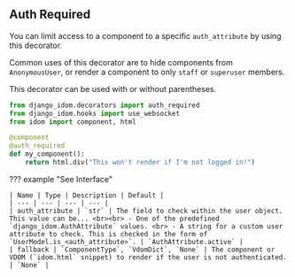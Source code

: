 ## Auth Required

You can limit access to a component to a specific `auth_attribute` by using this decorator.

Common uses of this decorator are to hide components from `AnonymousUser`, or render a component to only `staff` or `superuser` members.

This decorator can be used with or without parentheses.

```python title="components.py"
from django_idom.decorators import auth_required
from django_idom.hooks import use_websocket
from idom import component, html

@component
@auth_required
def my_component():
    return html.div("This won't render if I'm not logged in!")
```

??? example "See Interface"

    | Name | Type | Description | Default |
    | --- | --- | --- | --- |
    | auth_attribute | `str` | The field to check within the user object. This value can be... <br><br> - One of the predefined `django_idom.AuthAttribute` values. <br> - A string for a custom user attribute to check. This is checked in the form of `UserModel.is_<auth_attribute>`. | `AuthAttribute.active` |
    | fallback | `ComponentType`, `VdomDict`, `None` | The component or VDOM (`idom.html` snippet) to render if the user is not authenticated. | `None` |

